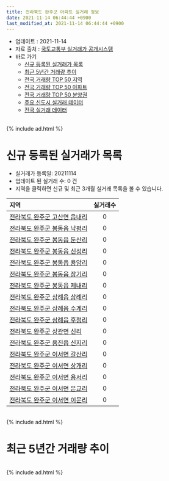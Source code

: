 ```yaml
---
title: 전라북도 완주군 아파트 실거래 정보
date: 2021-11-14 06:44:44 +0900
last_modified_at: 2021-11-14 06:44:44 +0900
---
```


* 업데이트 : 2021-11-14
* 자료 출처 : [국토교통부 실거래가 공개시스템](http://rt.molit.go.kr)
* 바로 가기
    * [신규 등록된 실거래가 목록](#신규-등록된-실거래가-목록)
    * [최근 5년간 거래량 추이](#최근-5년간-거래량-추이)
    * [전국 거래량 TOP 50 지역](https://inasie.github.io/apt-trade-info/최근-3개월-전국에서-가장-거래가-많이-발생한-지역)
    * [전국 거래량 TOP 50 아파트](https://inasie.github.io/apt-trade-info/최근-3개월-전국에서-가장-거래가-많이-발생한-아파트)
    * [전국 거래량 TOP 50 분양권](https://inasie.github.io/apt-trade-info/최근-3개월-전국에서-가장-거래가-많이-발생한-분양권)
    * [주요 신도시 실거래 데이터](https://inasie.github.io/apt-trade-info/주요-신도시)
    * [전국 실거래 데이터](https://inasie.github.io/apt-trade-info/전국)

<br>
{% include ad.html %}
<br>

# 신규 등록된 실거래가 목록
* 실거래가 등록일: 20211114
* 업데이트 된 실거래 수: 0 건
* 지역을 클릭하면 신규 및 최근 3개월 실거래 목록을 볼 수 있습니다.


|지역|실거래수|
|:---|:---:|
|[전라북도 완주군 고산면 읍내리](https://inasie.github.io/apt-trade-info/전라북도-완주군-고산면-읍내리)|0|
|[전라북도 완주군 봉동읍 낙평리](https://inasie.github.io/apt-trade-info/전라북도-완주군-봉동읍-낙평리)|0|
|[전라북도 완주군 봉동읍 둔산리](https://inasie.github.io/apt-trade-info/전라북도-완주군-봉동읍-둔산리)|0|
|[전라북도 완주군 봉동읍 신성리](https://inasie.github.io/apt-trade-info/전라북도-완주군-봉동읍-신성리)|0|
|[전라북도 완주군 봉동읍 용암리](https://inasie.github.io/apt-trade-info/전라북도-완주군-봉동읍-용암리)|0|
|[전라북도 완주군 봉동읍 장기리](https://inasie.github.io/apt-trade-info/전라북도-완주군-봉동읍-장기리)|0|
|[전라북도 완주군 봉동읍 제내리](https://inasie.github.io/apt-trade-info/전라북도-완주군-봉동읍-제내리)|0|
|[전라북도 완주군 삼례읍 삼례리](https://inasie.github.io/apt-trade-info/전라북도-완주군-삼례읍-삼례리)|0|
|[전라북도 완주군 삼례읍 수계리](https://inasie.github.io/apt-trade-info/전라북도-완주군-삼례읍-수계리)|0|
|[전라북도 완주군 삼례읍 후정리](https://inasie.github.io/apt-trade-info/전라북도-완주군-삼례읍-후정리)|0|
|[전라북도 완주군 상관면 신리](https://inasie.github.io/apt-trade-info/전라북도-완주군-상관면-신리)|0|
|[전라북도 완주군 용진읍 신지리](https://inasie.github.io/apt-trade-info/전라북도-완주군-용진읍-신지리)|0|
|[전라북도 완주군 이서면 갈산리](https://inasie.github.io/apt-trade-info/전라북도-완주군-이서면-갈산리)|0|
|[전라북도 완주군 이서면 상개리](https://inasie.github.io/apt-trade-info/전라북도-완주군-이서면-상개리)|0|
|[전라북도 완주군 이서면 용서리](https://inasie.github.io/apt-trade-info/전라북도-완주군-이서면-용서리)|0|
|[전라북도 완주군 이서면 은교리](https://inasie.github.io/apt-trade-info/전라북도-완주군-이서면-은교리)|0|
|[전라북도 완주군 이서면 이문리](https://inasie.github.io/apt-trade-info/전라북도-완주군-이서면-이문리)|0|


<br>
{% include ad.html %}
<br>

# 최근 5년간 거래량 추이


<div style="width:100%;">
    <canvas id="deal_progress" height="200"></canvas>
</div>

<script>
new Chart(document.getElementById("deal_progress"), {
    type: 'line',
    data: {
        labels: ['201611','201612','201701','201702','201703','201704','201705','201706','201707','201708','201709','201710','201711','201712','201801','201802','201803','201804','201805','201806','201807','201808','201809','201810','201811','201812','201901','201902','201903','201904','201905','201906','201907','201908','201909','201910','201911','201912','202001','202002','202003','202004','202005','202006','202007','202008','202009','202010','202011','202012','202101','202102','202103','202104','202105','202106','202107','202108','202109','202110','202111'],
        datasets: [{
            label: '매매',
            pointRadius: 1,
            data: [60, 85, 54, 67, 93, 75, 58, 60, 61, 55, 73, 58, 76, 58, 76, 56, 85, 51, 54, 57, 52, 49, 41, 60, 51, 31, 65, 58, 90, 44, 90, 47, 93, 52, 82, 79, 67, 66, 51, 110, 71, 68, 71, 88, 84, 89, 66, 84, 128, 244, 118, 98, 131, 229, 257, 182, 135, 110, 90, 92, 22],
            borderColor: "rgba(255, 201, 14, 1)",
            backgroundColor: "rgba(255, 201, 14, 0.5)",
            fill: false,
            lineTension: 0
        },{
            label: '전월세',
            pointRadius: 1,
            data: [31, 31, 37, 48, 79, 60, 45, 39, 73, 93, 53, 54, 60, 57, 57, 50, 59, 60, 53, 79, 117, 68, 32, 49, 38, 43, 54, 50, 95, 60, 41, 51, 120, 161, 99, 68, 73, 73, 64, 84, 74, 58, 62, 91, 116, 72, 47, 53, 55, 46, 52, 58, 70, 125, 83, 73, 71, 48, 51, 53, 13],
            borderColor: "rgba(0, 141, 185, 1)",
            backgroundColor: "rgba(0, 141, 185, 0.5)",
            fill: false,
            lineTension: 0
        }
        ]
    },
    options: {
        responsive: true,
        title: {
            display: false
        },
        tooltips: {
            mode: 'index',
            intersect: false
        },
        hover: {
            mode: 'nearest',
            intersect: true
        },
        scales: {
            xAxes: [{
                display: true,
                scaleLabel: {
                    display: true,
                    labelString: '년/월'
                }
            }],
            yAxes: [{
                display: true,
                ticks: {
                    suggestedMin: 0,
                },
                scaleLabel: {
                    display: true,
                    labelString: '실거래 수'
                }
            }]
        }
    }
});

</script>


<br>
{% include ad.html %}
<br>

